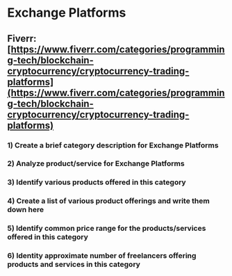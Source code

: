 # Exchange Platforms
## Fiverr: [https://www.fiverr.com/categories/programming-tech/blockchain-cryptocurrency/cryptocurrency-trading-platforms](https://www.fiverr.com/categories/programming-tech/blockchain-cryptocurrency/cryptocurrency-trading-platforms)
### 1) Create a brief category description for Exchange Platforms
### 2) Analyze product/service for Exchange Platforms
### 3) Identify various products offered in this category
### 4) Create a list of various product offerings and write them down here
### 5) Identify common price range for the products/services offered in this category
### 6) Identity approximate number of freelancers offering products and services in this category
